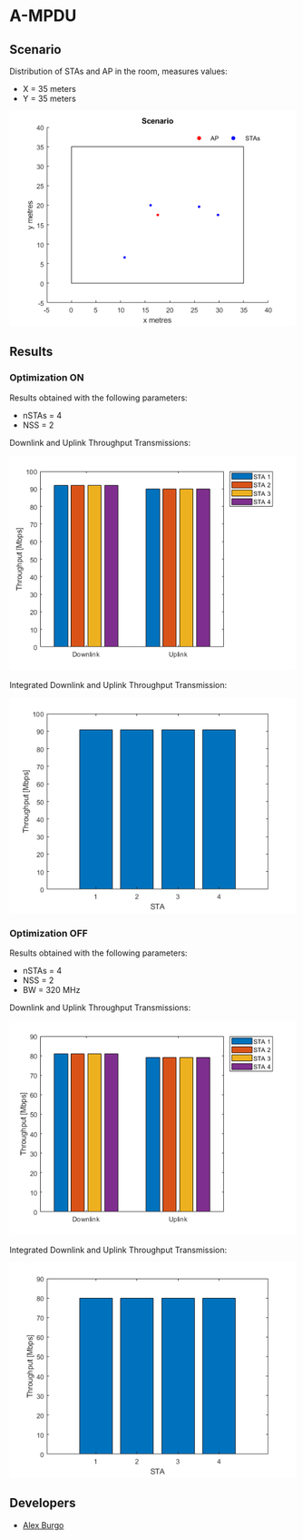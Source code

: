 # A-MPDU

## Scenario

Distribution of STAs and AP in the room, measures values:

* X = 35 meters
* Y = 35 meters

![Scenario](images/scenario.png)

## Results

### Optimization ON

Results obtained with the following parameters:

* nSTAs = 4
* NSS = 2

Downlink and Uplink Throughput Transmissions:

![Downlink and Uplink Throughput Transmissions](images/DLUL_opti.png)

Integrated Downlink and Uplink Throughput Transmission:

![Integrated Downlink and Uplink Throughput Transmission](images/integrated_opti.png)

### Optimization OFF

Results obtained with the following parameters:

* nSTAs = 4
* NSS = 2
* BW = 320 MHz

Downlink and Uplink Throughput Transmissions:

![Downlink and Uplink Throughput Transmissions](images/DLUL_OFF.png)

Integrated Downlink and Uplink Throughput Transmission:

![Integrated Downlink and Uplink Throughput Transmission](images/integrated_OFF.png)

## Developers

* [Alex Burgo](https://github.com/AlexBurgo)
